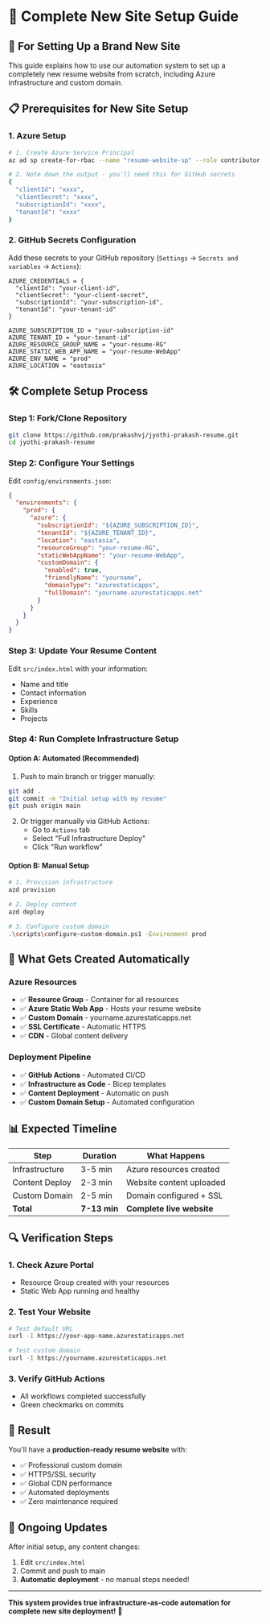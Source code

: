 # 🚀 Complete New Site Setup Guide

## 🎯 **For Setting Up a Brand New Site**

This guide explains how to use our automation system to set up a completely new resume website from scratch, including Azure infrastructure and custom domain.

## 📋 **Prerequisites for New Site Setup**

### **1. Azure Setup**
```bash
# 1. Create Azure Service Principal
az ad sp create-for-rbac --name "resume-website-sp" --role contributor --scopes /subscriptions/{subscription-id}

# 2. Note down the output - you'll need this for GitHub secrets
{
  "clientId": "xxxx",
  "clientSecret": "xxxx", 
  "subscriptionId": "xxxx",
  "tenantId": "xxxx"
}
```

### **2. GitHub Secrets Configuration**
Add these secrets to your GitHub repository (`Settings` → `Secrets and variables` → `Actions`):

```
AZURE_CREDENTIALS = {
  "clientId": "your-client-id",
  "clientSecret": "your-client-secret", 
  "subscriptionId": "your-subscription-id",
  "tenantId": "your-tenant-id"
}

AZURE_SUBSCRIPTION_ID = "your-subscription-id"
AZURE_TENANT_ID = "your-tenant-id"
AZURE_RESOURCE_GROUP_NAME = "your-resume-RG"
AZURE_STATIC_WEB_APP_NAME = "your-resume-WebApp" 
AZURE_ENV_NAME = "prod"
AZURE_LOCATION = "eastasia"
```

## 🛠️ **Complete Setup Process**

### **Step 1: Fork/Clone Repository**
```bash
git clone https://github.com/prakashvj/jyothi-prakash-resume.git
cd jyothi-prakash-resume
```

### **Step 2: Configure Your Settings**
Edit `config/environments.json`:
```json
{
  "environments": {
    "prod": {
      "azure": {
        "subscriptionId": "${AZURE_SUBSCRIPTION_ID}",
        "tenantId": "${AZURE_TENANT_ID}",
        "location": "eastasia",
        "resourceGroup": "your-resume-RG",
        "staticWebAppName": "your-resume-WebApp",
        "customDomain": {
          "enabled": true,
          "friendlyName": "yourname",
          "domainType": "azurestaticapps",
          "fullDomain": "yourname.azurestaticapps.net"
        }
      }
    }
  }
}
```

### **Step 3: Update Your Resume Content**
Edit `src/index.html` with your information:
- Name and title
- Contact information
- Experience
- Skills
- Projects

### **Step 4: Run Complete Infrastructure Setup**

#### **Option A: Automated (Recommended)**
1. Push to main branch or trigger manually:
```bash
git add .
git commit -m "Initial setup with my resume"
git push origin main
```

2. Or trigger manually via GitHub Actions:
   - Go to `Actions` tab
   - Select "Full Infrastructure Deploy" 
   - Click "Run workflow"

#### **Option B: Manual Setup**
```bash
# 1. Provision infrastructure
azd provision

# 2. Deploy content  
azd deploy

# 3. Configure custom domain
.\scripts\configure-custom-domain.ps1 -Environment prod
```

## 🎯 **What Gets Created Automatically**

### **Azure Resources**
- ✅ **Resource Group** - Container for all resources
- ✅ **Azure Static Web App** - Hosts your resume website
- ✅ **Custom Domain** - yourname.azurestaticapps.net
- ✅ **SSL Certificate** - Automatic HTTPS
- ✅ **CDN** - Global content delivery

### **Deployment Pipeline**
- ✅ **GitHub Actions** - Automated CI/CD
- ✅ **Infrastructure as Code** - Bicep templates
- ✅ **Content Deployment** - Automatic on push
- ✅ **Custom Domain Setup** - Automated configuration

## 📊 **Expected Timeline**

| Step | Duration | What Happens |
|------|----------|--------------|
| Infrastructure | 3-5 min | Azure resources created |
| Content Deploy | 2-3 min | Website content uploaded |
| Custom Domain | 2-5 min | Domain configured + SSL |
| **Total** | **7-13 min** | **Complete live website** |

## 🔍 **Verification Steps**

### **1. Check Azure Portal**
- Resource Group created with your resources
- Static Web App running and healthy

### **2. Test Your Website**
```bash
# Test default URL
curl -I https://your-app-name.azurestaticapps.net

# Test custom domain  
curl -I https://yourname.azurestaticapps.net
```

### **3. Verify GitHub Actions**
- All workflows completed successfully
- Green checkmarks on commits

## 🎉 **Result**

You'll have a **production-ready resume website** with:
- ✅ Professional custom domain
- ✅ HTTPS/SSL security
- ✅ Global CDN performance
- ✅ Automated deployments
- ✅ Zero maintenance required

## 🔧 **Ongoing Updates**

After initial setup, any content changes:
1. Edit `src/index.html`
2. Commit and push to main
3. **Automatic deployment** - no manual steps needed!

---

**This system provides true infrastructure-as-code automation for complete new site deployment!** 🚀
